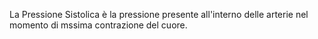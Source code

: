 La Pressione Sistolica è la pressione presente all'interno delle arterie nel momento di mssima contrazione del cuore.